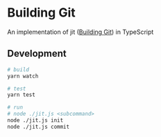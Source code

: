# Building Git

An implementation of jit ([Building Git](https://shop.jcoglan.com/building-git/)) in TypeScript

## Development

```sh
# build
yarn watch

# test
yarn test

# run
# node ./jit.js <subcommand>
node ./jit.js init
node ./jit.js commit
```
